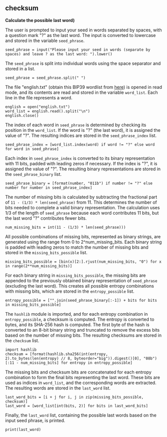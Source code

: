 ## checksum
**Calculate the possible last word)**

The user is prompted to input your seed in words separated by spaces, with a question mark "?" as the last word. The input is converted to lowercase and stored in the variable `seed_phrase`.
```
seed_phrase = input("Please input your seed in words (separate by spaces) and leave ? as the last word: ").lower()
```

The `seed_phrase` is split into individual words using the space separator and stored in a list.
```
seed_phrase = seed_phrase.split(" ")
```

The file "english.txt" (obtain this BIP39 wordlist from [here](https://github.com/bitcoin/bips/blob/master/bip-0039/english.txt)) is opened in read mode, and its contents are read and stored in the variable `word_list`. Each line in the file represents a word.
```
english = open("english.txt")
word_list = english.read().split("\n")
english.close()
```

The index of each word in `seed_phrase` is determined by checking its position in the `word_list`. If the word is "?" (the last word), it is assigned the value of "?". The resulting indices are stored in the `seed_phrase_index` list.
```
seed_phrase_index = [word_list.index(word) if word != "?" else word for word in seed_phrase]
```

Each index in `seed_phrase_index` is converted to its binary representation with 11 bits, padded with leading zeros if necessary. If the index is "?", it is assigned the value of "?". The resulting binary representations are stored in the `seed_phrase_binary` list.
```
seed_phrase_binary = [format(number, "011b") if number != "?" else number for number in seed_phrase_index]
```

The number of missing bits is calculated by subtracting the fractional part of `11 - (1/3) * len(seed_phrase)` from 11. This determines the number of bits needed to complete a valid binary representation. The calculation uses 1/3 of the length of `seed_phrase` because each word contributes 11 bits, but the last word "?" contributes fewer bits.
```
num_missing_bits = int(11 - (1/3) * len(seed_phrase)))
```

All possible combinations of missing bits, represented as binary strings, are generated using the range from 0 to 2^num_missing_bits. Each binary string is padded with leading zeros to match the number of missing bits and stored in the `missing_bits_possible` list.
```
missing_bits_possible = [bin(x)[2:].rjust(num_missing_bits, "0") for x in range(2**num_missing_bits)]
```

For each binary string in `missing_bits_possible`, the missing bits are appended to the previously obtained binary representation of `seed_phrase` (excluding the last word). This creates all possible entropy combinations with missing bits, which are stored in the `entropy_possible` list.
```
entropy_possible = ["".join(seed_phrase_binary[:-1]) + bits for bits in missing_bits_possible]
```

The `hashlib` module is imported, and for each entropy combination in `entropy_possible`, a checksum is computed. The entropy is converted to bytes, and its SHA-256 hash is computed. The first byte of the hash is converted to an 8-bit binary string and truncated to remove the excess bits based on the number of missing bits. The resulting checksums are stored in the `checksum` list.
```
import hashlib
checksum = [format(hashlib.sha256(int(entropy, 2).to_bytes(len(entropy) // 8, byteorder="big")).digest()[0], "08b")[:11 - num_missing_bits] for entropy in entropy_possible]
```

The missing bits and checksum bits are concatenated for each entropy combination to form the final bits representing the last word. These bits are used as indices in `word_list`, and the corresponding words are extracted. The resulting words are stored in the `last_word` list.
```
last_word_bits = [i + j for i, j in zip(missing_bits_possible, checksum)]
last_word = [word_list[int(bits, 2)] for bits in last_word_bits]
```

Finally, the `last_word` list, containing the possible last words based on the input seed phrase, is printed.
```
print(last_word)
```

